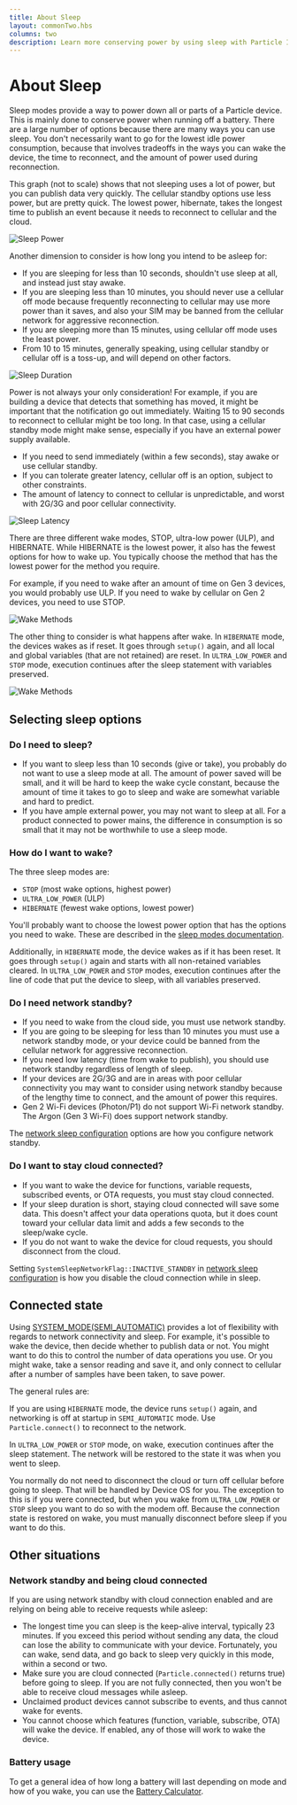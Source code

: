 ```yaml
---
title: About Sleep
layout: commonTwo.hbs
columns: two
description: Learn more conserving power by using sleep with Particle IoT devices
---
```


# About Sleep

Sleep modes provide a way to power down all or parts of a Particle device. This is mainly done to conserve power when running off a battery. There are a large number of options because there are many ways you can use sleep. You don't necessarily want to go for the lowest idle power consumption, because that involves tradeoffs in the ways you can wake the device, the time to reconnect, and the amount of power used during reconnection.

This graph (not to scale) shows that not sleeping uses a lot of power, but you can publish data very quickly. The cellular standby options use less power, but are pretty quick. The lowest power, hibernate, takes the longest time to publish an event because it needs to reconnect to cellular and the cloud.

![Sleep Power](/assets/images/tutorials/sleep-power.png)

Another dimension to consider is how long you intend to be asleep for:

- If you are sleeping for less than 10 seconds, shouldn't use sleep at all, and instead just stay awake.
- If you are sleeping less than 10 minutes, you should never use a cellular off mode because frequently reconnecting to cellular may use more power than it saves, and also your SIM may be banned from the cellular network for aggressive reconnection.
- If you are sleeping more than 15 minutes, using cellular off mode uses the least power.
- From 10 to 15 minutes, generally speaking, using cellular standby or cellular off is a toss-up, and will depend on other factors.

![Sleep Duration](/assets/images/tutorials/sleep-duration2.png)

Power is not always your only consideration! For example, if you are building a device that detects that something has moved, it might be important that the notification go out immediately. Waiting 15 to 90 seconds to reconnect to cellular might be too long. In that case, using a cellular standby mode might make sense, especially if you have an external power supply available.

- If you need to send immediately (within a few seconds), stay awake or use cellular standby.
- If you can tolerate greater latency, cellular off is an option, subject to other constraints.
- The amount of latency to connect to cellular is unpredictable, and worst with 2G/3G and poor cellular connectivity.

![Sleep Latency](/assets/images/tutorials/sleep-latency.png)

There are three different wake modes, STOP, ultra-low power (ULP), and HIBERNATE. While HIBERNATE is the lowest power, it also has the fewest options for how to wake up. You typically choose the method that has the lowest power for the method you require.

For example, if you need to wake after an amount of time on Gen 3 devices, you would probably use ULP. If you need to wake by cellular on Gen 2 devices, you need to use STOP.

![Wake Methods](/assets/images/tutorials/wake-methods.png)


The other thing to consider is what happens after wake. In `HIBERNATE` mode, the devices wakes as if reset. It goes through `setup()` again, and all local and global variables (that are not retained) are reset. In `ULTRA_LOW_POWER` and `STOP` mode, execution continues after the sleep statement with variables preserved.

![Wake Methods](/assets/images/tutorials/sleep-variables.png)


## Selecting sleep options

### Do I need to sleep?

- If you want to sleep less than 10 seconds (give or take), you probably do not want to use a sleep mode at all. The amount of power saved will be small, and it will be hard to keep the wake cycle constant, because the amount of time it takes to go to sleep and wake are somewhat variable and hard to predict.
- If you have ample external power, you may not want to sleep at all. For a product connected to power mains, the difference in consumption is so small that it may not be worthwhile to use a sleep mode. 

### How do I want to wake?

The three sleep modes are:

- `STOP` (most wake options, highest power)
- `ULTRA_LOW_POWER` (ULP)
- `HIBERNATE` (fewest wake options, lowest power)

You'll probably want to choose the lowest power option that has the options you need to wake. These are described in the [sleep modes documentation](/cards/firmware/sleep-sleep/stop-systemsleepmode/).

Additionally, in `HIBERNATE` mode, the device wakes as if it has been reset. It goes through `setup()` again and starts with all non-retained variables cleared. In `ULTRA_LOW_POWER` and `STOP` modes, execution continues after the line of code that put the device to sleep, with all variables preserved.

### Do I need network standby?

- If you need to wake from the cloud side, you must use network standby.
- If you are going to be sleeping for less than 10 minutes you must use a network standby mode, or your device could be banned from the cellular network for aggressive reconnection.
- If you need low latency (time from wake to publish), you should use network standby regardless of length of sleep.
- If your devices are 2G/3G and are in areas with poor cellular connectivity you may want to consider using network standby because of the lengthy time to connect, and the amount of power this requires.
- Gen 2 Wi-Fi devices (Photon/P1) do not support Wi-Fi network standby. The Argon (Gen 3 Wi-Fi) does support network standby.

The [network sleep configuration](/cards/firmware/sleep-sleep/network-systemsleepconfiguration/) options are how you configure network standby.

### Do I want to stay cloud connected?

- If you want to wake the device for functions, variable requests, subscribed events, or OTA requests, you must stay cloud connected.
- If your sleep duration is short, staying cloud connected will save some data. This doesn't affect your data operations quota, but it does count toward your cellular data limit and adds a few seconds to the sleep/wake cycle.
- If you do not want to wake the device for cloud requests, you should disconnect from the cloud.

Setting `SystemSleepNetworkFlag::INACTIVE_STANDBY` in [network sleep configuration](/cards/firmware/sleep-sleep/network-systemsleepconfiguration/) is how you disable the cloud connection while in sleep.


## Connected state

Using [SYSTEM_MODE(SEMI_AUTOMATIC)](/cards/firmware/system-modes/semi-automatic-mode/) provides a lot of flexibility with regards to network connectivity and sleep. For example, it's possible to wake the device, then decide whether to publish data or not. You might want to do this to control the number of data operations you use. Or you might wake, take a sensor reading and save it, and only connect to cellular after a number of samples have been taken, to save power.

The general rules are:

If you are using `HIBERNATE` mode, the device runs `setup()` again, and networking is off at startup in `SEMI_AUTOMATIC` mode. Use `Particle.connect()` to reconnect to the network.

In `ULTRA_LOW_POWER` or `STOP` mode, on wake, execution continues after the sleep statement. The network will be restored to the state it was when you went to sleep.

You normally do not need to disconnect the cloud or turn off cellular before going to sleep. That will be handled by Device OS for you. The exception to this is if you were connected, but when you wake from `ULTRA_LOW_POWER` or `STOP` sleep you want to do so with the modem off. Because the connection state is restored on wake, you must manually disconnect before sleep if you want to do this.

## Other situations

### Network standby and being cloud connected

If you are using network standby with cloud connection enabled and are relying on being able to receive requests while asleep:

- The longest time you can sleep is the keep-alive interval, typically 23 minutes. If you exceed this period without sending any data, the cloud can lose the ability to communicate with your device. Fortunately, you can wake, send data, and go back to sleep very quickly in this mode, within a second or two.
- Make sure you are cloud connected (`Particle.connected()` returns true) before going to sleep. If you are not fully connected, then you won't be able to receive cloud messages while asleep.
- Unclaimed product devices cannot subscribe to events, and thus cannot wake for events.
- You cannot choose which features (function, variable, subscribe, OTA) will wake the device. If enabled, any of those will work to wake the device.

### Battery usage

To get a general idea of how long a battery will last depending on mode and how of you wake, you can use the [Battery Calculator](https://particle-iot.github.io/BatteryCalculator/).

